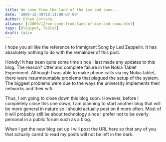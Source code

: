 ```yaml
---
title: We come from the land of the ice and snow...
date: '2009-12-30T10:11:00-07:00'
Author: Ethan Estrada
aliases: [/2009/12/we-come-from-land-of-ice-and-snow.html]
tags: [Blogspot, Tablet]
draft: false
---
```


I hope you all like the reference to Immigrant Song by Led Zeppelin.
It has absolutely nothing to do with the remainder of this post.

Howdy!
It has been quite some time since I last made any updates to this blog.
The reason?
Utter and complete failure in the Nokia Tablet Experiment.
Although I was able to make phone calls via my Nokia tablet,
there were insurmountable problems that plagued the setup of the system.
The biggest problems were due to the ways the university implements their networks
and their wifi.

Thus,
I am going to close down this blog soon.
However,
before I completely close this one down,
I am planning to start another blog that will be more general in nature
so I should actually post on it more often.
Most of it will probably still be about technology
since I prefer not to be overly personal in a public forum such as a blog.

When I get the new blog set up I will post the URL here
so that any of you that actually cared to read my posts will not be left in the dark.
